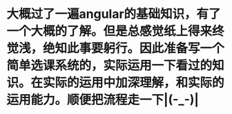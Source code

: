# 大概过了一遍angular的基础知识，有了一个大概的了解。但是总感觉纸上得来终觉浅，绝知此事要躬行。因此准备写一个简单选课系统的，实际运用一下看过的知识。在实际的运用中加深理解，和实际的运用能力。顺便把流程走一下|(-_-)|
